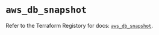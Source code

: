 # `aws_db_snapshot`

Refer to the Terraform Registory for docs: [`aws_db_snapshot`](https://registry.terraform.io/providers/hashicorp/aws/5.16.0/docs/resources/db_snapshot).
